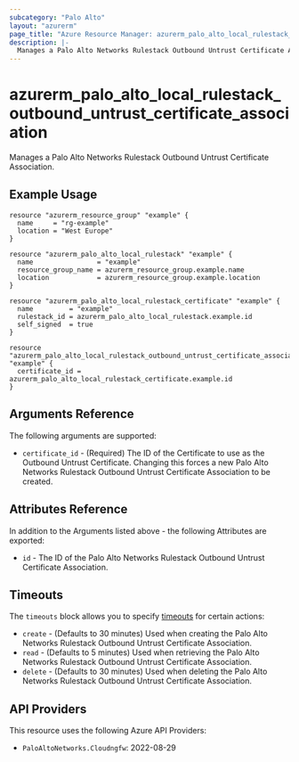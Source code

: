 ```yaml
---
subcategory: "Palo Alto"
layout: "azurerm"
page_title: "Azure Resource Manager: azurerm_palo_alto_local_rulestack_outbound_untrust_certificate_association"
description: |-
  Manages a Palo Alto Networks Rulestack Outbound Untrust Certificate Association.
---
```


# azurerm_palo_alto_local_rulestack_outbound_untrust_certificate_association

Manages a Palo Alto Networks Rulestack Outbound Untrust Certificate Association.

## Example Usage

```hcl
resource "azurerm_resource_group" "example" {
  name     = "rg-example"
  location = "West Europe"
}

resource "azurerm_palo_alto_local_rulestack" "example" {
  name                = "example"
  resource_group_name = azurerm_resource_group.example.name
  location            = azurerm_resource_group.example.location
}

resource "azurerm_palo_alto_local_rulestack_certificate" "example" {
  name         = "example"
  rulestack_id = azurerm_palo_alto_local_rulestack.example.id
  self_signed  = true
}

resource "azurerm_palo_alto_local_rulestack_outbound_untrust_certificate_association" "example" {
  certificate_id = azurerm_palo_alto_local_rulestack_certificate.example.id
}
```

## Arguments Reference

The following arguments are supported:

* `certificate_id` - (Required) The ID of the Certificate to use as the Outbound Untrust Certificate. Changing this forces a new Palo Alto Networks Rulestack Outbound Untrust Certificate Association to be created.

## Attributes Reference

In addition to the Arguments listed above - the following Attributes are exported: 

* `id` - The ID of the Palo Alto Networks Rulestack Outbound Untrust Certificate Association.

## Timeouts

The `timeouts` block allows you to specify [timeouts](https://www.terraform.io/language/resources/syntax#operation-timeouts) for certain actions:

* `create` - (Defaults to 30 minutes) Used when creating the Palo Alto Networks Rulestack Outbound Untrust Certificate Association.
* `read` - (Defaults to 5 minutes) Used when retrieving the Palo Alto Networks Rulestack Outbound Untrust Certificate Association.
* `delete` - (Defaults to 30 minutes) Used when deleting the Palo Alto Networks Rulestack Outbound Untrust Certificate Association.

## API Providers
<!-- This section is generated, changes will be overwritten -->
This resource uses the following Azure API Providers:

* `PaloAltoNetworks.Cloudngfw`: 2022-08-29
